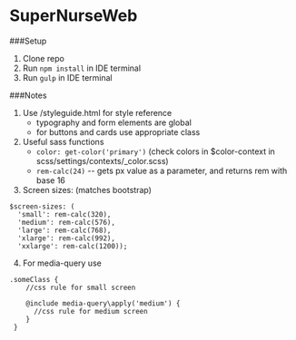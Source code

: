 # SuperNurseWeb

###Setup
1. Clone repo
2. Run `npm install` in IDE terminal
3. Run `gulp` in IDE terminal

###Notes
1. Use /styleguide.html for style reference
    * typography and form elements are global
    * for buttons and cards use appropriate class
2. Useful sass functions
    * `color: get-color('primary')` (check colors in $color-context in scss/settings/contexts/_color.scss)
    * `rem-calc(24)` -- gets px value as a parameter, and returns rem with base 16 
3. Screen sizes: (matches bootstrap)
```
$screen-sizes: (
  'small': rem-calc(320),
  'medium': rem-calc(576),
  'large': rem-calc(768),
  'xlarge': rem-calc(992),
  'xxlarge': rem-calc(1200));
  ```
4. For media-query use
```
.someClass {
    //css rule for small screen
   
    @include media-query\apply('medium') {
      //css rule for medium screen
    }
 }
 ```
